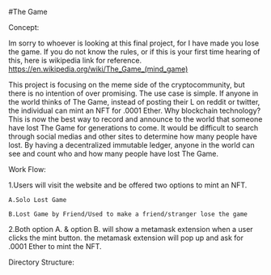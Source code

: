 #The Game

Concept:

Im sorry to whoever is looking at this final project, for I have made you lose the game.
If you do not know the rules, or if this is your first time hearing of this, here is wikipedia link for reference.
https://en.wikipedia.org/wiki/The_Game_(mind_game)

This project is focusing on the meme side of the cryptocommunity, but there is no intention of over promising.
The use case is simple. If anyone in the world thinks of The Game, instead of posting their L on reddit or twitter,
 the individual can mint an NFT for .0001 Ether.
Why blockchain technology? This is now the best way to record and announce to the world that someone have lost The Game for generations to come.
It would be difficult to search through social medias and other sites to determine how many people have lost. 
By having a decentralized immutable ledger, anyone in the world can see and count who and how many people have lost The Game.

Work Flow:

1.Users will visit the website and be offered two options to mint an NFT.

    A.Solo Lost Game

    B.Lost Game by Friend/Used to make a friend/stranger lose the game
    
2.Both option A. & option B. will show a metamask extension when a user clicks the mint button. the metamask extension will pop up 
and ask for .0001 Ether to mint the NFT.

Directory Structure:

